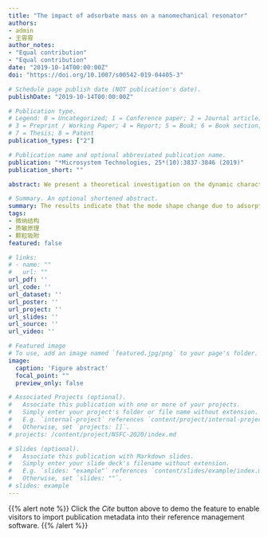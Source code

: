 ```yaml
---
title: "The impact of adsorbate mass on a nanomechanical resonator"
authors:
- admin
- 王霄霄
author_notes:
- "Equal contribution"
- "Equal contribution"
date: "2019-10-14T00:00:00Z"
doi: "https://doi.org/10.1007/s00542-019-04405-3"

# Schedule page publish date (NOT publication's date).
publishDate: "2019-10-14T00:00:00Z"

# Publication type.
# Legend: 0 = Uncategorized; 1 = Conference paper; 2 = Journal article;
# 3 = Preprint / Working Paper; 4 = Report; 5 = Book; 6 = Book section;
# 7 = Thesis; 8 = Patent
publication_types: ["2"]

# Publication name and optional abbreviated publication name.
publication: "*Microsystem Technologies, 25*(10):3837-3846 (2019)"
publication_short: ""

abstract: We present a theoretical investigation on the dynamic characteristics of a nanomechanical resonator attached with an adsorbate at an arbitrary position. Cantilevered and bridged configurations are both considered for the resonators. Closed-form expressions relating the exact mode shape and the resonant frequency of the loaded resonator are obtained analytically using the Rayleigh–Ritz theorem, from which the relationship between the adsorbate mass and changes in the dynamic characteristics can be obtained. The results indicate that the mode shape change due to adsorption of a relatively large particle can influence the performance of the nanomechanical resonator considerably.

# Summary. An optional shortened abstract.
summary: The results indicate that the mode shape change due to adsorption of a relatively large particle can influence the performance of the nanomechanical resonator considerably.
tags:
- 微纳结构
- 质敏原理
- 颗粒吸附
featured: false

# links:
# - name: ""
#   url: ""
url_pdf: ''
url_code: ''
url_dataset: ''
url_poster: ''
url_project: ''
url_slides: ''
url_source: ''
url_video: ''

# Featured image
# To use, add an image named `featured.jpg/png` to your page's folder. 
image:
  caption: 'Figure abstract'
  focal_point: ""
  preview_only: false

# Associated Projects (optional).
#   Associate this publication with one or more of your projects.
#   Simply enter your project's folder or file name without extension.
#   E.g. `internal-project` references `content/project/internal-project/index.md`.
#   Otherwise, set `projects: []`.
# projects: /content/project/NSFC-2020/index.md

# Slides (optional).
#   Associate this publication with Markdown slides.
#   Simply enter your slide deck's filename without extension.
#   E.g. `slides: "example"` references `content/slides/example/index.md`.
#   Otherwise, set `slides: ""`.
# slides: example
---
```


{{% alert note %}}
Click the *Cite* button above to demo the feature to enable visitors to import publication metadata into their reference management software.
{{% /alert %}}


